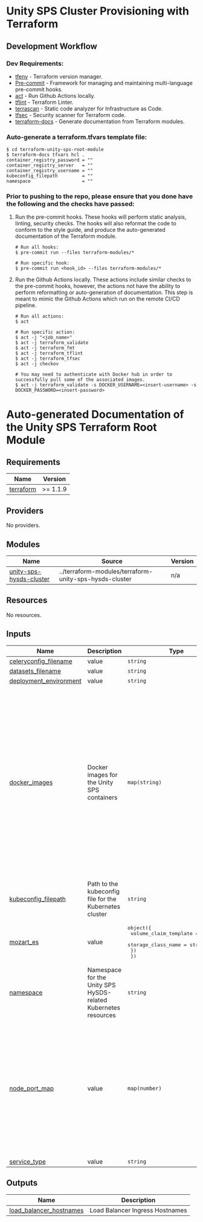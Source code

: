 # Unity SPS Cluster Provisioning with Terraform

## Development Workflow

### Dev Requirements:

- [tfenv](https://github.com/tfutils/tfenv) - Terraform version manager.
- [Pre-commit](https://pre-commit.com/) - Framework for managing and maintaining multi-language pre-commit hooks.
- [act](https://github.com/nektos/act) - Run Github Actions locally.
- [tflint](https://github.com/terraform-linters/tflint) - Terraform Linter.
- [terrascan](https://github.com/accurics/terrascan) - Static code analyzer for Infrastructure as Code.
- [tfsec](https://github.com/aquasecurity/tfsec) - Security scanner for Terraform code.
- [terraform-docs](https://github.com/terraform-docs/terraform-docs) - Generate documentation from Terraform modules.

### Auto-generate a terraform.tfvars template file:

```shell
$ cd terraform-unity-sps-root-module
$ terraform-docs tfvars hcl .
container_registry_password = ""
container_registry_server   = ""
container_registry_username = ""
kubeconfig_filepath         = ""
namespace                   = ""
```

### Prior to pushing to the repo, please ensure that you done have the following and the checks have passed:

1. Run the pre-commit hooks. These hooks will perform static analysis, linting, security checks. The hooks will also reformat the code to conform to the style guide, and produce the auto-generated documentation of the Terraform module.

   ```shell
   # Run all hooks:
   $ pre-commit run --files terraform-modules/*

   # Run specific hook:
   $ pre-commit run <hook_id> --files terraform-modules/*
   ```

2. Run the Github Actions locally. These actions include similar checks to the pre-commit hooks, however, the actions not have the ability to perform reformatting or auto-generation of documentation. This step is meant to mimic the Github Actions which run on the remote CI/CD pipeline.

   ```shell
   # Run all actions:
   $ act

   # Run specific action:
   $ act -j "<job_name>"
   $ act -j terraform_validate
   $ act -j terraform_fmt
   $ act -j terraform_tflint
   $ act -j terraform_tfsec
   $ act -j checkov

   # You may need to authenticate with Docker hub in order to successfully pull some of the associated images.
   $ act -j terraform_validate -s DOCKER_USERNAME=<insert-username> -s DOCKER_PASSWORD=<insert-password>
   ```

# Auto-generated Documentation of the Unity SPS Terraform Root Module

<!-- BEGINNING OF PRE-COMMIT-TERRAFORM DOCS HOOK -->

## Requirements

| Name                                                                     | Version  |
| ------------------------------------------------------------------------ | -------- |
| <a name="requirement_terraform"></a> [terraform](#requirement_terraform) | >= 1.1.9 |

## Providers

No providers.

## Modules

| Name                                                                                                     | Source                                                 | Version |
| -------------------------------------------------------------------------------------------------------- | ------------------------------------------------------ | ------- |
| <a name="module_unity-sps-hysds-cluster"></a> [unity-sps-hysds-cluster](#module_unity-sps-hysds-cluster) | ../terraform-modules/terraform-unity-sps-hysds-cluster | n/a     |

## Resources

No resources.

## Inputs

| Name                                                                                                | Description                                                    | Type                                                                                                   | Default                                                                                                                                                                                                                                                                                                                                                                                                                                                                                                                                                                                                                                                                                                                                                                                                                                                                                                                           | Required |
| --------------------------------------------------------------------------------------------------- | -------------------------------------------------------------- | ------------------------------------------------------------------------------------------------------ | --------------------------------------------------------------------------------------------------------------------------------------------------------------------------------------------------------------------------------------------------------------------------------------------------------------------------------------------------------------------------------------------------------------------------------------------------------------------------------------------------------------------------------------------------------------------------------------------------------------------------------------------------------------------------------------------------------------------------------------------------------------------------------------------------------------------------------------------------------------------------------------------------------------------------------- | :------: |
| <a name="input_celeryconfig_filename"></a> [celeryconfig_filename](#input_celeryconfig_filename)    | value                                                          | `string`                                                                                               | `"celeryconfig_remote.py"`                                                                                                                                                                                                                                                                                                                                                                                                                                                                                                                                                                                                                                                                                                                                                                                                                                                                                                        |    no    |
| <a name="input_datasets_filename"></a> [datasets_filename](#input_datasets_filename)                | value                                                          | `string`                                                                                               | `"datasets.remote.template.json"`                                                                                                                                                                                                                                                                                                                                                                                                                                                                                                                                                                                                                                                                                                                                                                                                                                                                                                 |    no    |
| <a name="input_deployment_environment"></a> [deployment_environment](#input_deployment_environment) | value                                                          | `string`                                                                                               | `"mcp"`                                                                                                                                                                                                                                                                                                                                                                                                                                                                                                                                                                                                                                                                                                                                                                                                                                                                                                                           |    no    |
| <a name="input_docker_images"></a> [docker_images](#input_docker_images)                            | Docker images for the Unity SPS containers                     | `map(string)`                                                                                          | <pre>{<br> "ades_wpst_api": "ghcr.io/unity-sds/unity-sps-prototype/ades-wpst-api:unity-v0.0.1",<br> "busybox": "k8s.gcr.io/busybox",<br> "hysds_core": "ghcr.io/unity-sds/unity-sps-prototype/hysds-core:unity-v0.0.1",<br> "hysds_factotum": "ghcr.io/unity-sds/unity-sps-prototype/hysds-factotum:unity-v0.0.1",<br> "hysds_grq2": "ghcr.io/unity-sds/unity-sps-prototype/hysds-grq2:unity-v0.0.1",<br> "hysds_mozart": "ghcr.io/unity-sds/unity-sps-prototype/hysds-mozart:unity-v0.0.1",<br> "hysds_ui": "ghcr.io/unity-sds/unity-sps-prototype/hysds-ui-remote:unity-v0.0.1",<br> "hysds_verdi": "ghcr.io/unity-sds/unity-sps-prototype/hysds-verdi:unity-v0.0.1",<br> "logstash": "docker.elastic.co/logstash/logstash:7.10.2",<br> "mc": "minio/mc:RELEASE.2022-03-13T22-34-00Z",<br> "minio": "minio/minio:RELEASE.2022-03-17T06-34-49Z",<br> "rabbitmq": "rabbitmq:3-management",<br> "redis": "redis:latest"<br>}</pre> |    no    |
| <a name="input_kubeconfig_filepath"></a> [kubeconfig_filepath](#input_kubeconfig_filepath)          | Path to the kubeconfig file for the Kubernetes cluster         | `string`                                                                                               | n/a                                                                                                                                                                                                                                                                                                                                                                                                                                                                                                                                                                                                                                                                                                                                                                                                                                                                                                                               |   yes    |
| <a name="input_mozart_es"></a> [mozart_es](#input_mozart_es)                                        | value                                                          | <pre>object({<br> volume_claim_template = object({<br> storage_class_name = string<br> })<br> })</pre> | <pre>{<br> "volume_claim_template": {<br> "storage_class_name": "gp2-sps"<br> }<br>}</pre>                                                                                                                                                                                                                                                                                                                                                                                                                                                                                                                                                                                                                                                                                                                                                                                                                                        |    no    |
| <a name="input_namespace"></a> [namespace](#input_namespace)                                        | Namespace for the Unity SPS HySDS-related Kubernetes resources | `string`                                                                                               | n/a                                                                                                                                                                                                                                                                                                                                                                                                                                                                                                                                                                                                                                                                                                                                                                                                                                                                                                                               |   yes    |
| <a name="input_node_port_map"></a> [node_port_map](#input_node_port_map)                            | value                                                          | `map(number)`                                                                                          | <pre>{<br> "ades_wpst_api_service": 30011,<br> "grq2_es": 30012,<br> "grq2_service": 30002,<br> "hysds_ui_service": 30009,<br> "minio_service_api": 30007,<br> "minio_service_interface": 30008,<br> "mozart_es": 30013,<br> "mozart_service": 30001,<br> "rabbitmq_mgmt_service_cluster_rpc": 30003,<br> "rabbitmq_service_cluster_rpc": 30006,<br> "rabbitmq_service_epmd": 30004,<br> "rabbitmq_service_listener": 30005,<br> "redis_service": 30010<br>}</pre>                                                                                                                                                                                                                                                                                                                                                                                                                                                                |    no    |
| <a name="input_service_type"></a> [service_type](#input_service_type)                               | value                                                          | `string`                                                                                               | `"LoadBalancer"`                                                                                                                                                                                                                                                                                                                                                                                                                                                                                                                                                                                                                                                                                                                                                                                                                                                                                                                  |    no    |

## Outputs

| Name                                                                                                     | Description                     |
| -------------------------------------------------------------------------------------------------------- | ------------------------------- |
| <a name="output_load_balancer_hostnames"></a> [load_balancer_hostnames](#output_load_balancer_hostnames) | Load Balancer Ingress Hostnames |

<!-- END OF PRE-COMMIT-TERRAFORM DOCS HOOK -->
